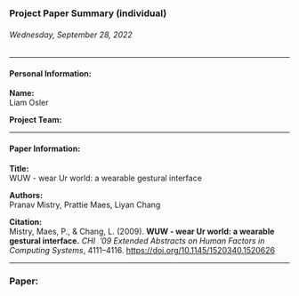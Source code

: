### Project Paper Summary (individual)
###### Wednesday, September 28, 2022

<hr>

#### Personal Information:

**Name:**<br>Liam Osler 

**Project Team:**<br>

<hr>

#### Paper Information:

**Title:**<br>WUW - wear Ur world: a wearable gestural interface

**Authors:**<br>Pranav Mistry, Prattie Maes, Liyan Chang

**Citation:**<br> Mistry, Maes, P., & Chang, L. (2009). **WUW - wear Ur world: a wearable gestural interface.** *CHI  ’09 Extended Abstracts on Human Factors in Computing Systems*, 4111–4116. https://doi.org/10.1145/1520340.1520626

<hr>

### Paper:
